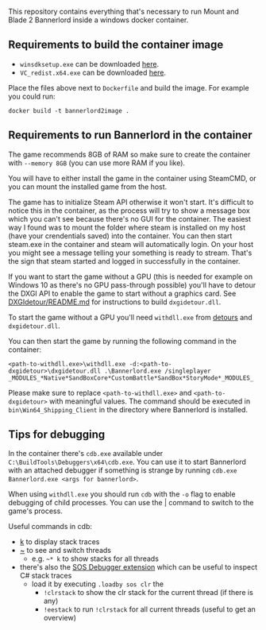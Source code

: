 This repository contains everything that's necessary to run Mount and Blade 2 Bannerlord inside a windows docker container.

## Requirements to build the container image

* `winsdksetup.exe` can be downloaded [here](https://go.microsoft.com/fwlink/p/?linkid=2196241).
* `VC_redist.x64.exe` can be downloaded [here](https://aka.ms/vs/17/release/vc_redist.x64.exe).

Place the files above next to `Dockerfile` and build the image. For example you could run:

```
docker build -t bannerlord2image .
```

## Requirements to run Bannerlord in the container

The game recommends 8GB of RAM so make sure to create the container with `--memory 8GB` (you can use more RAM if you like).

You will have to either install the game in the container using SteamCMD, or you can mount the installed game from the host.

The game has to initialize Steam API otherwise it won't start. It's difficult to notice this in the container, as the process will try to show a message box which you can't see because there's no GUI for the container. The easiest way I found was to mount the folder where steam is installed on my host (have your crendentials saved) into the container. You can then start steam.exe in the container and steam will automatically login. On your host you might see a message telling your something is ready to stream. That's the sign that steam started and logged in successfully in the container.

If you want to start the game without a GPU (this is needed for example on Windows 10 as there's no GPU pass-through possible) you'll have to detour the DXGI API to enable the game to start without a graphics card. See [DXGIdetour/README.md](DXGIdetour/README.md) for instructions to build `dxgidetour.dll`.

To start the game without a GPU you'll need `withdll.exe` from [detours](https://github.com/microsoft/detours) and `dxgidetour.dll`.

You can then start the game by running the following command in the container:
```
<path-to-withdll.exe>\withdll.exe -d:<path-to-dxgidetour>\dxgidetour.dll .\Bannerlord.exe /singleplayer _MODULES_*Native*SandBoxCore*CustomBattle*SandBox*StoryMode*_MODULES_
```
Please make sure to replace `<path-to-withdll.exe>` and `<path-to-dxgidetour>` with meaningful values. The command should be executed in `bin\Win64_Shipping_Client` in the directory where Bannerlord is installed.

## Tips for debugging

In the container there's `cdb.exe` available under `C:\BuildTools\Debuggers\x64\cdb.exe`. You can use it to start Bannerlord with an attached debugger if something is strange by running `cdb.exe Bannerlord.exe <args for bannerlord>`.

When using `withdll.exe` you should run `cdb` with the `-o` flag to enable debugging of child processes. You can use the [|](https://docs.microsoft.com/en-us/windows-hardware/drivers/debugger/-s--set-current-process-) command to switch to the game's process.

Useful commands in cdb:

* [k](https://docs.microsoft.com/en-us/windows-hardware/drivers/debugger/k--kb--kc--kd--kp--kp--kv--display-stack-backtrace-) to display stack traces
* [~](https://docs.microsoft.com/en-us/windows-hardware/drivers/debugger/---thread-status-) to see and switch threads
  * e.g. `~* k` to show stacks for all threads
* there's also the [SOS Debugger extension](https://docs.microsoft.com/en-us/dotnet/framework/tools/sos-dll-sos-debugging-extension) which can be useful to inspect C# stack traces
  * load it by executing `.loadby sos clr` the
    * `!clrstack` to show the clr stack for the current thread (if there is any)
    * `!eestack` to run `!clrstack` for all current threads (useful to get an overview)